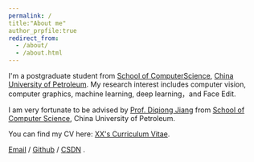 ```yaml
---
permalink: /
title:"About me"
author_prpfile:true
redirect_from:
  - /about/
  - /about.html
---
```

I'm a postgraduate student from [School of ComputerScience](https://www.upc.edu.cn/), [China University of Petroleum](https://www.upc.edu.cn/). My research interest includes computer vision, computer graphics, machine learning, deep learning，and Face Edit.

I am very fortunate to be advised by [Prof. Diqiong Jiang](https://computer.upc.edu.cn/_s104/_t1903/2025/0711/c20896a466072/page.psp)  from [School of Computer Science](https://cs.pku.edu.cn/), China University of Petroleum. 

You can find my CV here: [XX's Curriculum Vitae](../assets/Curriculum_Vitae.pdf).

[Email](s25070057@s.upc.edu.cn) / [Github](https://github.com/zkbraveness) / [CSDN](https://blog.csdn.net/m0_71625564?spm=1000.2115.3001.5343) .



